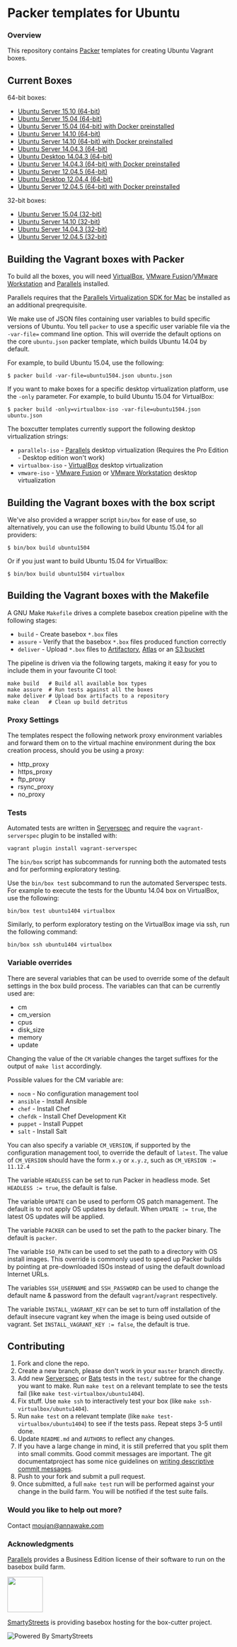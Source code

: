 # Packer templates for Ubuntu

### Overview

This repository contains [Packer](https://packer.io/) templates for creating Ubuntu Vagrant boxes.

## Current Boxes

64-bit boxes:

* [Ubuntu Server 15.10 (64-bit)](https://atlas.hashicorp.com/boxcutter/boxes/ubuntu1510)
* [Ubuntu Server 15.04 (64-bit)](https://atlas.hashicorp.com/boxcutter/boxes/ubuntu1504)
* [Ubuntu Server 15.04 (64-bit) with Docker preinstalled](https://atlas.hashicorp.com/boxcutter/boxes/ubuntu1504-docker)
* [Ubuntu Server 14.10 (64-bit)](https://atlas.hashicorp.com/boxcutter/boxes/ubuntu1410)
* [Ubuntu Server 14.10 (64-bit) with Docker preinstalled](https://atlas.hashicorp.com/boxcutter/boxes/ubuntu1410-docker)
* [Ubuntu Server 14.04.3 (64-bit)](https://atlas.hashicorp.com/boxcutter/boxes/ubuntu1404)
* [Ubuntu Desktop 14.04.3 (64-bit)](https://atlas.hashicorp.com/boxcutter/boxes/ubuntu1404-desktop)
* [Ubuntu Server 14.04.3 (64-bit) with Docker preinstalled](https://atlas.hashicorp.com/boxcutter/boxes/ubuntu1404-docker)
* [Ubuntu Server 12.04.5 (64-bit)](https://atlas.hashicorp.com/boxcutter/boxes/ubuntu1204)
* [Ubuntu Desktop 12.04.4 (64-bit)](https://atlas.hashicorp.com/boxcutter/boxes/ubuntu1204-desktop)
* [Ubuntu Server 12.04.5 (64-bit) with Docker preinstalled](https://atlas.hashicorp.com/boxcutter/boxes/ubuntu1204-docker)

32-bit boxes:

* [Ubuntu Server 15.04 (32-bit)](https://atlas.hashicorp.com/boxcutter/boxes/ubuntu1504-i386)
* [Ubuntu Server 14.10 (32-bit)](https://atlas.hashicorp.com/boxcutter/boxes/ubuntu1410-i386)
* [Ubuntu Server 14.04.3 (32-bit)](https://atlas.hashicorp.com/boxcutter/boxes/ubuntu1404-i386)
* [Ubuntu Server 12.04.5 (32-bit)](https://atlas.hashicorp.com/boxcutter/boxes/ubuntu1204-i386)

## Building the Vagrant boxes with Packer

To build all the boxes, you will need [VirtualBox](https://www.virtualbox.org/wiki/Downloads), 
[VMware Fusion](https://www.vmware.com/products/fusion)/[VMware Workstation](https://www.vmware.com/products/workstation) and
[Parallels](http://www.parallels.com/products/desktop/whats-new/) installed.

Parallels requires that the
[Parallels Virtualization SDK for Mac](http://www.parallels.com/downloads/desktop)
be installed as an additional preqrequisite.

We make use of JSON files containing user variables to build specific versions of Ubuntu.
You tell `packer` to use a specific user variable file via the `-var-file=` command line
option.  This will override the default options on the core `ubuntu.json` packer template,
which builds Ubuntu 14.04 by default.

For example, to build Ubuntu 15.04, use the following:

    $ packer build -var-file=ubuntu1504.json ubuntu.json
    
If you want to make boxes for a specific desktop virtualization platform, use the `-only`
parameter.  For example, to build Ubuntu 15.04 for VirtualBox:

    $ packer build -only=virtualbox-iso -var-file=ubuntu1504.json ubuntu.json

The boxcutter templates currently support the following desktop virtualization strings:

* `parallels-iso` - [Parallels](http://www.parallels.com/products/desktop/whats-new/) desktop virtualization (Requires the Pro Edition - Desktop edition won't work)
* `virtualbox-iso` - [VirtualBox](https://www.virtualbox.org/wiki/Downloads) desktop virtualization
* `vmware-iso` - [VMware Fusion](https://www.vmware.com/products/fusion) or [VMware Workstation](https://www.vmware.com/products/workstation) desktop virtualization

## Building the Vagrant boxes with the box script

We've also provided a wrapper script `bin/box` for ease of use, so alternatively, you can use
the following to build Ubuntu 15.04 for all providers:

    $ bin/box build ubuntu1504

Or if you just want to build Ubuntu 15.04 for VirtualBox:

    $ bin/box build ubuntu1504 virtualbox

## Building the Vagrant boxes with the Makefile

A GNU Make `Makefile` drives a complete basebox creation pipeline with the following stages:

* `build` - Create basebox `*.box` files
* `assure` - Verify that the basebox `*.box` files produced function correctly
* `deliver` - Upload `*.box` files to [Artifactory](https://www.jfrog.com/confluence/display/RTF/Vagrant+Repositories), [Atlas](https://atlas.hashicorp.com/) or an [S3 bucket](https://aws.amazon.com/s3/)

The pipeline is driven via the following targets, making it easy for you to include them
in your favourite CI tool:

    make build   # Build all available box types
    make assure  # Run tests against all the boxes
    make deliver # Upload box artifacts to a repository
    make clean   # Clean up build detritus

### Proxy Settings

The templates respect the following network proxy environment variables
and forward them on to the virtual machine environment during the box creation
process, should you be using a proxy:

* http_proxy
* https_proxy
* ftp_proxy
* rsync_proxy
* no_proxy

### Tests

Automated tests are written in [Serverspec](http://serverspec.org) and require
the `vagrant-serverspec` plugin to be installed with:

    vagrant plugin install vagrant-serverspec

The `bin/box` script has subcommands for running both the automated tests
and for performing exploratory testing.

Use the `bin/box test` subcommand to run the automated Serverspec tests.
For example to execute the tests for the Ubuntu 14.04 box on VirtualBox, use
the following:

    bin/box test ubuntu1404 virtualbox

Similarly, to perform exploratory testing on the VirtualBox image via ssh,
run the following command:

    bin/box ssh ubuntu1404 virtualbox

### Variable overrides

There are several variables that can be used to override some of the default
settings in the box build process. The variables can that can be currently
used are:

* cm
* cm_version
* cpus
* disk_size
* memory
* update

Changing the value of the `CM` variable changes the target suffixes for
the output of `make list` accordingly.

Possible values for the CM variable are:

* `nocm` - No configuration management tool
* `ansible` - Install Ansible
* `chef` - Install Chef
* `chefdk` - Install Chef Development Kit
* `puppet` - Install Puppet
* `salt`  - Install Salt

You can also specify a variable `CM_VERSION`, if supported by the
configuration management tool, to override the default of `latest`.
The value of `CM_VERSION` should have the form `x.y` or `x.y.z`,
such as `CM_VERSION := 11.12.4`

The variable `HEADLESS` can be set to run Packer in headless mode.
Set `HEADLESS := true`, the default is false.

The variable `UPDATE` can be used to perform OS patch management.  The
default is to not apply OS updates by default.  When `UPDATE := true`,
the latest OS updates will be applied.

The variable `PACKER` can be used to set the path to the packer binary.
The default is `packer`.

The variable `ISO_PATH` can be used to set the path to a directory with
OS install images. This override is commonly used to speed up Packer builds
by pointing at pre-downloaded ISOs instead of using the default download
Internet URLs.

The variables `SSH_USERNAME` and `SSH_PASSWORD` can be used to change the
 default name & password from the default `vagrant`/`vagrant` respectively.

The variable `INSTALL_VAGRANT_KEY` can be set to turn off installation of the
default insecure vagrant key when the image is being used outside of vagrant.
Set `INSTALL_VAGRANT_KEY := false`, the default is true.

## Contributing


1. Fork and clone the repo.
2. Create a new branch, please don't work in your `master` branch directly.
3. Add new [Serverspec](http://serverspec.org/) or [Bats](https://blog.engineyard.com/2014/bats-test-command-line-tools) tests in the `test/` subtree for the change you want to make.  Run `make test` on a relevant template to see the tests fail (like `make test-virtualbox/ubuntu1404`).
4. Fix stuff.  Use `make ssh` to interactively test your box (like `make ssh-virtualbox/ubuntu1404`).
5. Run `make test` on a relevant template (like `make test-virtualbox/ubuntu1404`) to see if the tests pass.  Repeat steps 3-5 until done.
6. Update `README.md` and `AUTHORS` to reflect any changes.
7. If you have a large change in mind, it is still preferred that you split them into small commits.  Good commit messages are important.  The git documentatproject has some nice guidelines on [writing descriptive commit messages](http://git-scm.com/book/ch5-2.html#Commit-Guidelines).
8. Push to your fork and submit a pull request.
9. Once submitted, a full `make test` run will be performed against your change in the build farm.  You will be notified if the test suite fails.

### Would you like to help out more?

Contact moujan@annawake.com 

### Acknowledgments

[Parallels](http://www.parallels.com/) provides a Business Edition license of
their software to run on the basebox build farm.

<img src="http://www.parallels.com/fileadmin/images/corporate/brand-assets/images/logo-knockout-on-red.jpg" width="80">

[SmartyStreets](http://www.smartystreets.com) is providing basebox hosting for the box-cutter project.

![Powered By SmartyStreets](https://smartystreets.com/resources/images/smartystreets-flat.png)
